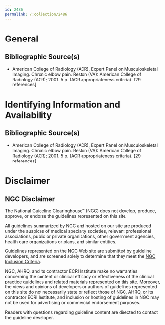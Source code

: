 ```yaml
---
id: 2486
permalink: /:collection/2486
---
```


# General

## Bibliographic Source(s)

- American College of Radiology (ACR), Expert Panel on Musculoskeletal Imaging. Chronic elbow pain. Reston (VA): American College of Radiology (ACR); 2001. 5 p. (ACR appropriateness criteria). [29 references]

# Identifying Information and Availability

## Bibliographic Source(s)

- American College of Radiology (ACR), Expert Panel on Musculoskeletal Imaging. Chronic elbow pain. Reston (VA): American College of Radiology (ACR); 2001. 5 p. (ACR appropriateness criteria). [29 references]

# Disclaimer

## NGC Disclaimer

The National Guideline Clearinghouse™ (NGC) does not develop, produce, approve, or endorse the guidelines represented on this site.

All guidelines summarized by NGC and hosted on our site are produced under the auspices of medical specialty societies, relevant professional associations, public or private organizations, other government agencies, health care organizations or plans, and similar entities.

Guidelines represented on the NGC Web site are submitted by guideline developers, and are screened solely to determine that they meet the [NGC Inclusion Criteria](/help-and-about/summaries/inclusion-criteria).

NGC, AHRQ, and its contractor ECRI Institute make no warranties concerning the content or clinical efficacy or effectiveness of the clinical practice guidelines and related materials represented on this site. Moreover, the views and opinions of developers or authors of guidelines represented on this site do not necessarily state or reflect those of NGC, AHRQ, or its contractor ECRI Institute, and inclusion or hosting of guidelines in NGC may not be used for advertising or commercial endorsement purposes.

Readers with questions regarding guideline content are directed to contact the guideline developer.

